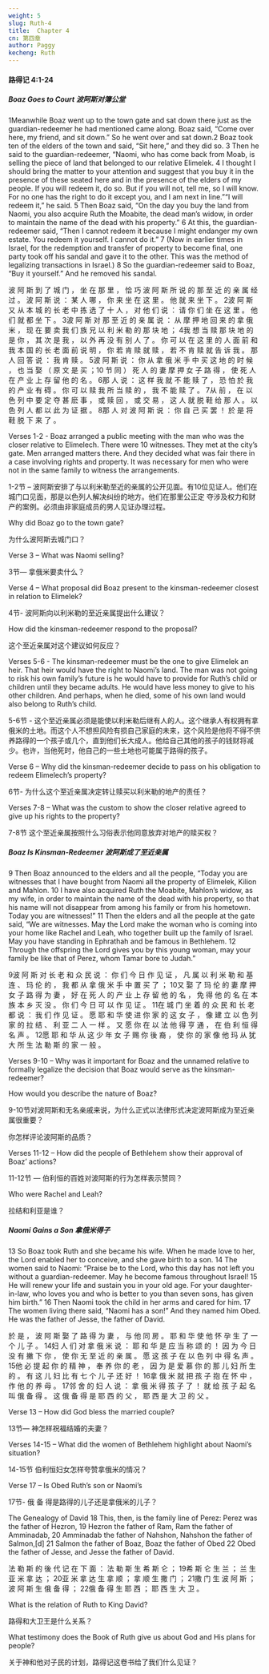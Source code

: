 ```yaml
---
weight: 5
slug: Ruth-4
title:  Chapter 4
cn: 第四章
author: Paggy
kecheng: Ruth
---
```


#### 路得记 4:1-24

##### Boaz Goes to Court 波阿斯对簿公堂

1Meanwhile Boaz went up to the town gate and sat down there just as the guardian-redeemer he had mentioned came along. Boaz said, “Come over here, my friend, and sit down.” So he went over and sat down.2 Boaz took ten of the elders of the town and said, “Sit here,” and they did so.  3 Then he said to the guardian-redeemer, “Naomi, who has come back from Moab, is selling the piece of land that belonged to our relative Elimelek. 4 I thought I should bring the matter to your attention and suggest that you buy it in the presence of these seated here and in the presence of the elders of my people. If you will redeem it, do so. But if you will not, tell me, so I will know. For no one has the right to do it except you, and I am next in line.”“I will redeem it,” he said. 5 Then Boaz said, “On the day you buy the land from Naomi, you also acquire Ruth the Moabite, the dead man’s widow, in order to maintain the name of the dead with his property.” 6 At this, the guardian-redeemer said, “Then I cannot redeem it because I might endanger my own estate. You redeem it yourself. I cannot do it.” 7 (Now in earlier times in Israel, for the redemption and transfer of property to become final, one party took off his sandal and gave it to the other. This was the method of legalizing transactions in Israel.) 8 So the guardian-redeemer said to Boaz, “Buy it yourself.” And he removed his sandal.

波 阿 斯 到 了 城 门 ， 坐 在 那 里 ， 恰 巧 波 阿 斯 所 说 的 那 至 近 的 亲 属 经 过 。 波 阿 斯 说 ： 某 人 哪 ， 你 来 坐 在 这 里 。 他 就 来 坐 下 。 2波 阿 斯 又 从 本 城 的 长 老 中 拣 选 了 十 人 ， 对 他 们 说 ： 请 你 们 坐 在 这 里 。 他 们 就 都 坐 下 。 3波 阿 斯 对 那 至 近 的 亲 属 说 ： 从 摩 押 地 回 来 的 拿 俄 米 ， 现 在 要 卖 我 们 族 兄 以 利 米 勒 的 那 块 地 ； 4我 想 当 赎 那 块 地 的 是 你 ， 其 次 是 我 ， 以 外 再 没 有 别 人 了 。 你 可 以 在 这 里 的 人 面 前 和 我 本 国 的 长 老 面 前 说 明 ， 你 若 肯 赎 就 赎 ， 若 不 肯 赎 就 告 诉 我 。 那 人 回 答 说 ： 我 肯 赎 。 5波 阿 斯 说 ： 你 从 拿 俄 米 手 中 买 这 地 的 时 候 ， 也 当 娶 （ 原 文 是 买 ；10 节 同 ） 死 人 的 妻 摩 押 女 子 路 得 ， 使 死 人 在 产 业 上 存 留 他 的 名 。 6那 人 说 ： 这 样 我 就 不 能 赎 了 ， 恐 怕 於 我 的 产 业 有 碍 。 你 可 以 赎 我 所 当 赎 的 ， 我 不 能 赎 了 。 7从 前 ， 在 以 色 列 中 要 定 夺 甚 麽 事 ， 或 赎 回 ， 或 交 易 ， 这 人 就 脱 鞋 给 那 人 。 以 色 列 人 都 以 此 为 证 据 。 8那 人 对 波 阿 斯 说 ： 你 自 己 买 罢 ！ 於 是 将 鞋 脱 下 来 了 。

Verses 1-2 - Boaz arranged a public meeting with the man who was the closer relative to Elimelech. There were 10 witnesses. They met at the city’s gate. Men arranged matters there. And they decided what was fair there in a case involving rights and property. It was necessary for men who were not in the same family to witness the arrangements.

1-2节 – 波阿斯安排了与以利米勒至近的亲属的公开见面。有10位见证人。他们在城门口见面，那是以色列人解决纠纷的地方。他们在那里公正定 夺涉及权力和财产的案例。必须由非家庭成员的男人见证办理过程。

Why did Boaz go to the town gate?

为什么波阿斯去城门口？

Verse 3 – What was Naomi selling?

3节—  拿俄米要卖什么？

Verse 4 – What proposal did Boaz present to the kinsman-redeemer closest in relation to Elimelek?

4节- 波阿斯向以利米勒的至近亲属提出什么建议？

How did the kinsman-redeemer respond to the proposal?

这个至近亲属对这个建议如何反应？

Verses 5-6 - The kinsman-redeemer must be the one to give Elimelek an heir. That heir would have the right to Naomi’s land. The man was not going to risk his own family’s future is he would have to provide for Ruth’s child or children until they became adults. He would have less money to give to his other children. And perhaps, when he died, some of his own land would also belong to Ruth’s child.

5-6节 -  这个至近亲属必须是能使以利米勒后继有人的人。这个继承人有权拥有拿俄米的土地。而这个人不想担风险有损自己家庭的未来，这个风险是他将不得不供养路得的一个孩子或几个，直到他们长大成人。他给自己其他的孩子的钱财将减少。也许，当他死时，他自己的一些土地也可能属于路得的孩子。

Verse 6 – Why did the kinsman-redeemer decide to pass on his obligation to redeem Elimelech’s property?

6节- 为什么这个至近亲属决定转让赎买以利米勒的地产的责任？

Verses 7-8 – What was the custom to show the closer relative agreed to give up his rights to the property?

7-8节 这个至近亲属按照什么习俗表示他同意放弃对地产的赎买权？

##### Boaz Is Kinsman-Redeemer 波阿斯成了至近亲属

9 Then Boaz announced to the elders and all the people, “Today you are witnesses that I have bought from Naomi all the property of Elimelek, Kilion and Mahlon. 10 I have also acquired Ruth the Moabite, Mahlon’s widow, as my wife, in order to maintain the name of the dead with his property, so that his name will not disappear from among his family or from his hometown. Today you are witnesses!” 11 Then the elders and all the people at the gate said, “We are witnesses. May the Lord make the woman who is coming into your home like Rachel and Leah, who together built up the family of Israel. May you have standing in Ephrathah and be famous in Bethlehem. 12 Through the offspring the Lord gives you by this young woman, may your family be like that of Perez, whom Tamar bore to Judah.”

9波 阿 斯 对 长 老 和 众 民 说 ： 你 们 今 日 作 见 证 ， 凡 属 以 利 米 勒 和 基 连 、 玛 伦 的 ， 我 都 从 拿 俄 米 手 中 置 买 了 ； 10又 娶 了 玛 伦 的 妻 摩 押 女 子 路 得 为 妻 ， 好 在 死 人 的 产 业 上 存 留 他 的 名 ， 免 得 他 的 名 在 本 族 本 乡 灭 没 。 你 们 今 日 可 以 作 见 证 。 11在 城 门 坐 着 的 众 民 和 长 老 都 说 ： 我 们 作 见 证 。 愿 耶 和 华 使 进 你 家 的 这 女 子 ， 像 建 立 以 色 列 家 的 拉 结 、 利 亚 二 人 一 样 。 又 愿 你 在 以 法 他 得 亨 通 ， 在 伯 利 恒 得 名 声 。 12愿 耶 和 华 从 这 少 年 女 子 赐 你 後 裔 ， 使 你 的 家 像 他 玛 从 犹 大 所 生 法 勒 斯 的 家 一 般 。

Verses 9-10 – Why was it important for Boaz and the unnamed relative to formally legalize the decision that Boaz would serve as the kinsman-redeemer?

How would you describe the nature of Boaz?

9-10节对波阿斯和无名亲戚来说，为什么正式以法律形式决定波阿斯成为至近亲属很重要？ 

你怎样评论波阿斯的品质？

Verses 11-12 – How did the people of Bethlehem show their approval of Boaz’ actions?

11-12节 — 伯利恒的百姓对波阿斯的行为怎样表示赞同？

Who were Rachel and Leah?

拉结和利亚是谁？
	
##### Naomi Gains a Son 拿俄米得子

13 So Boaz took Ruth and she became his wife. When he made love to her, the Lord enabled her to conceive, and she gave birth to a son. 14 The women said to Naomi: “Praise be to the Lord, who this day has not left you without a guardian-redeemer. May he become famous throughout Israel! 15 He will renew your life and sustain you in your old age. For your daughter-in-law, who loves you and who is better to you than seven sons, has given him birth.” 16 Then Naomi took the child in her arms and cared for him. 17 The women living there said, “Naomi has a son!” And they named him Obed. He was the father of Jesse, the father of David.

於 是 ， 波 阿 斯 娶 了 路 得 为 妻 ， 与 他 同 房 。 耶 和 华 使 他 怀 孕 生 了 一 个 儿 子 。 14妇 人 们 对 拿 俄 米 说 ： 耶 和 华 是 应 当 称 颂 的 ！ 因 为 今 日 没 有 撇 下 你 ， 使 你 无 至 近 的 亲 属 。 愿 这 孩 子 在 以 色 列 中 得 名 声 。 15他 必 提 起 你 的 精 神 ， 奉 养 你 的 老 ， 因 为 是 爱 慕 你 的 那 儿 妇 所 生 的 。 有 这 儿 妇 比 有 七 个 儿 子 还 好 ！ 16拿 俄 米 就 把 孩 子 抱 在 怀 中 ， 作 他 的 养 母 。 17邻 舍 的 妇 人 说 ： 拿 俄 米 得 孩 子 了 ！ 就 给 孩 子 起 名 叫 俄 备 得 。 这 俄 备 得 是 耶 西 的 父 ， 耶 西 是 大 卫 的 父 。

Verse 13 – How did God bless the married couple?

13节— 神怎样祝福结婚的夫妻？  

Verses 14-15 – What did the women of Bethlehem highlight about Naomi’s situation?

14-15节 伯利恒妇女怎样夸赞拿俄米的情况？

Verse 17 – Is Obed Ruth’s son or Naomi’s

17节- 俄 备 得是路得的儿子还是拿俄米的儿子？

The Genealogy of David
18 This, then, is the family line of Perez: Perez was the father of Hezron, 19 Hezron the father of Ram, Ram the father of Amminadab, 20 Amminadab the father of Nahshon, Nahshon the father of Salmon,[d] 21 Salmon the father of Boaz, Boaz the father of Obed 22 Obed the father of Jesse, and Jesse the father of David.

法 勒 斯 的 後 代 记 在 下 面 ： 法 勒 斯 生 希 斯 仑 ； 19希 斯 仑 生 兰 ； 兰 生 亚 米 拿 达 ； 20亚 米 拿 达 生 拿 顺 ； 拿 顺 生 撒 门 ； 21撒 门 生 波 阿 斯 ； 波 阿 斯 生 俄 备 得 ； 22俄 备 得 生 耶 西 ； 耶 西 生 大 卫 。

What is the relation of Ruth to King David?

路得和大卫王是什么关系？

What testimony does the Book of Ruth give us about God and His plans for people?

关于神和他对子民的计划，路得记这卷书给了我们什么见证？
